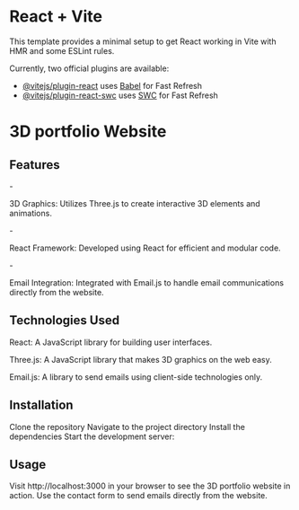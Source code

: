 # React + Vite

This template provides a minimal setup to get React working in Vite with HMR and some ESLint rules.

Currently, two official plugins are available:

- [@vitejs/plugin-react](https://github.com/vitejs/vite-plugin-react/blob/main/packages/plugin-react/README.md) uses [Babel](https://babeljs.io/) for Fast Refresh
- [@vitejs/plugin-react-swc](https://github.com/vitejs/vite-plugin-react-swc) uses [SWC](https://swc.rs/) for Fast Refresh

<h1>3D portfolio Website </h1>

<h2>Features</h2>
-<p>3D Graphics: Utilizes Three.js to create interactive 3D elements and animations.</p>
-<p>React Framework: Developed using React for efficient and modular code.</p>
-<p>Email Integration: Integrated with Email.js to handle email communications directly from the website.</p>

<h2>Technologies Used</h2>
<p>React: A JavaScript library for building user interfaces.</p>
<p>Three.js: A JavaScript library that makes 3D graphics on the web easy.</p>
<p>Email.js: A library to send emails using client-side technologies only.</p>

<h2>Installation</h2>
Clone the repository
Navigate to the project directory
Install the dependencies
Start the development server:

<h2>Usage</h2>
Visit http://localhost:3000 in your browser to see the 3D portfolio website in action.
Use the contact form to send emails directly from the website.
